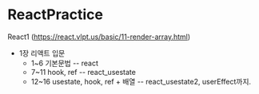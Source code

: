 # ReactPractice



React1 (https://react.vlpt.us/basic/11-render-array.html)

* 1장 리액트 입문
  * 1~6 기본문법 -- react
  * 7~11 hook, ref -- react_usestate
  * 12~16 usestate, hook, ref + 배열 -- react_usestate2, userEffect까지.